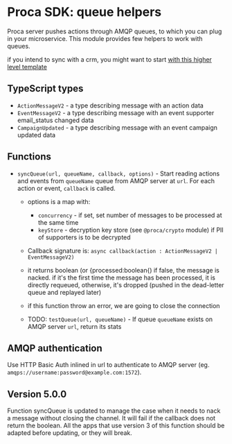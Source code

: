 # Proca SDK: queue helpers

Proca server pushes actions through AMQP queues, to which you can plug in your microservice.
This module provides few helpers to work with queues.

if you intend to sync with a crm, you might want to start [with this higher level template](https://github.com/fixthestatusquo/proca-sync/)

## TypeScript types

- `ActionMessageV2` - a type describing message with an action data
- `EventMessageV2` - a type describing message with an event supporter email_status changed data
- `CampaignUpdated` - a type describing message with an event campaign updated data

## Functions

- `syncQueue(url, queueName, callback, options)` - Start reading actions and events from `queueName` queue from AMQP server at `url`. For each action or event, `callback` is called.

  - options is a map with:

    - `concurrency` - if set, set number of messages to be processed at the same time
    - `keyStore` - decryption key store (see `@proca/crypto` module) if PII of supporters is to be decrypted

  - Callback signature is: `async callback(action : ActionMessageV2 | EventMessageV2)`

  - it returns boolean (or {processed:boolean{) if false, the message is nacked. if it's the first time the message has been processed, it is directly requeued, otherwise, it's dropped (pushed in the dead-letter queue and replayed later)

  - if this function throw an error, we are going to close the connection

  - TODO: `testQueue(url, queueName)` - If queue `queueName` exists on AMQP server `url`, return its stats

## AMQP authentication

Use HTTP Basic Auth inlined in url to authenticate to AMQP server (eg. `amqps://username:password@example.com:1572`).

## Version 5.0.0

Function syncQueue is updated to manage the case when it needs to nack a message without closing the channel. It will fail if the callback does not return the boolean. All the apps that use version 3 of this function should be adapted before updating, or they will break.
